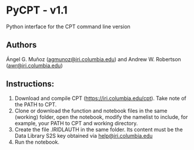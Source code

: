# PyCPT - v1.1
Python interface for the CPT command line version

## Authors
Ángel G. Muñoz (agmunoz@iri.columbia.edu) and Andrew W. Robertson (awr@iri.columbia.edu)

## Instructions:
1. Download and compile CPT (https://iri.columbia.edu/cpt). Take note of the PATH to CPT.
2. Clone or download the function and notebook files in the same (working) folder, open the notebook, modify the namelist to include, for example, your PATH to CPT and working directory.
3. Create the file .IRIDLAUTH in the same folder. Its content must be the Data Library S2S key obtained via help@iri.columbia.edu
4. Run the notebook.
